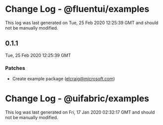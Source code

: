 # Change Log - @fluentui/examples

This log was last generated on Tue, 25 Feb 2020 12:25:39 GMT and should not be manually modified.

## 0.1.1
Tue, 25 Feb 2020 12:25:39 GMT

### Patches

- Create example package (elcraig@microsoft.com)
# Change Log - @uifabric/examples

This log was last generated on Fri, 17 Jan 2020 02:32:17 GMT and should not be manually modified.
